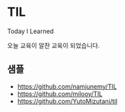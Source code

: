 # TIL

Today I Learned

오늘 교육이 알찬 교육이 되었습니다.


## 샘플
- https://github.com/namjunemy/TIL
- https://github.com/milooy/TIL
- https://github.com/YutoMizutani/til
